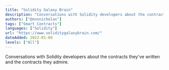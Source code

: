 ```yaml
---
title: "Solidity Galaxy Brain"
description: "Conversations with Solidity developers about the contracts they've written and the contracts they admire."
authors: ["@nnnnicholas"]
tags: ["Smart Contracts"]
languages: ["Solidity"]
url: "https://www.soliditygalaxybrain.com/"
dateAdded: 2022-01-09
levels: ["All"]
---
```


Conversations with Solidity developers about the contracts they've written and the contracts they admire.